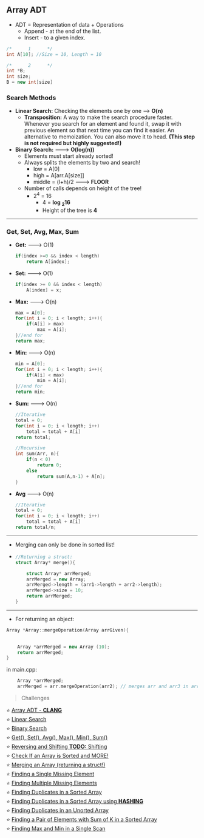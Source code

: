 



## Array ADT 
* ADT = Representation of data + Operations
  *  Append - at the end of the list. 
  *  Insert - to a given index.
```cpp
/*      1      */
int A[10]; //Size = 10, Length = 10

/*      2      */
int *B;
int size;
B = new int[size]
```
### Search Methods
* **Linear Search:** Checking the elements one by one --> **O(n)**
	* **Transposition:** A way to make the search procedure faster. Whenever you search for an element and found it, swap it with previous element so that next time you can find it easier. An alternative to memoization. You can also move it to head. **(This step is not required but highly suggested!)**
* **Binary Search:** ---> **O(log(n))**
	* Elements must start already sorted!
	* Always splits the elements by two and search!
		*  low = A[0]
		* high = A[arr.A[size]]
		* middle = (l+h)/2  ---> **FLOOR** 
	*  Number of calls depends on height of the tree! 
		* 2<sup>4</sup> = 16
			*  4 = **log <sub>2</sub>16**
			*  Height of the tree is **4**
---
### Get, Set, Avg, Max, Sum
* **Get:** ---> O(1)
	 ```cpp
	 if(index >=0 && index < length)
		 return A[index];
	 ```
* **Set:** ---> O(1)
	```cpp
	if(index >= 0 && index < length)
		A[index] = x;
	```
* **Max:** ---> O(n)
	```cpp
	max = A[0];
	for(int i = 0; i < length; i++){
		if(A[i] > max)
			max = A[i];
	}//end for
	return max;
	```
* **Min:** ---> O(n)
	```cpp
	min = A[0];
	for(int i = 0; i < length; i++){
		if(A[i] < max)
			min = A[i];
	}//end for
	return min;
	```
* **Sum:** ---> O(n)
	```cpp
	//Iterative
	total = 0;
	for(int i = 0; i < length; i++)
		total = total + A[i]
	return total;
	
	//Recursive
	int sum(Arr, n){
		if(n < 0)
			return 0;
		else
			return sum(A,n-1) + A[n];
	}
	```
* **Avg** ---> O(n)
	```cpp
	//Iterative
	total = 0;
	for(int i = 0; i < length; i++)
		total = total + A[i]
	return total/n;
	```
---
* Merging can only be done in sorted list!
*
	```cpp
	//Returning a struct:
	struct Array* merge(){
	
		struct Array* arrMerged;
		arrMerged = new Array;
		arrMerged->length = (arr1->length + arr2->length);
		arrMerged->size = 10;
		return arrMerged;
	}
	```
---
* For returning an object: 

```cpp
Array *Array::mergeOperation(Array arrGiven){ 
	

	Array *arrMerged = new Array (10);
	return arrMerged;
}
```

in main.cpp:

```cpp
	Array *arrMerged;
	arrMerged = arr.mergeOperation(arr2); // merges arr and arr3 in arrMerged.

```
> Challenges

:star: [Array ADT - **CLANG**]()<br>
:star: [Linear Search]()<br>
:star: [Binary Search]()<br>
:star: [Get(), Set(), Avg(), Max(), Min(), Sum()]()<br>
:star: [Reversing and Shifting **TODO:** Shifting]()<br>
:star: [Check If an Array is Sorted and MORE!]()<br>
:star: [Merging an Array (returning a struct!)]()<br>
:star: [Finding a Single Missing Element]()<br>
:star: [Finding Multiple Missing Elements]()<br>
:star: [Finding Duplicates in a Sorted Array]()<br>
:star: [Finding Duplicates in a Sorted Array using **HASHING**]()<br>
:star: [Finding Duplicates in an Unorted Array]()<br>
:star: [Finding a Pair of Elements with Sum of K in a Sorted Array]()<br>
:star: [Finding Max and Min in a Single Scan]()<br>



